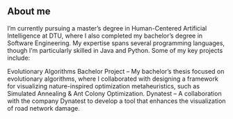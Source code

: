 ## About me
I’m currently pursuing a master’s degree in Human-Centered Artificial Intelligence at DTU, where I also completed my bachelor’s degree in Software Engineering. My expertise spans several programming languages, though I’m particularly skilled in Java and Python. Some of my key projects include:

Evolutionary Algorithms Bachelor Project – My bachelor’s thesis focused on evolutionary algorithms, where I collaborated with designing a framework for visualizing nature-inspired optimization metaheuristics, such as Simulated Annealing & Ant Colony Optimization.
Dynatest – A collaboration with the company Dynatest to develop a tool that enhances the visualization of road network damage.
<!--
**Jakob-kild/Jakob-kild** is a ✨ _special_ ✨ repository because its `README.md` (this file) appears on your GitHub profile.

Here are some ideas to get you started:

- 🔭 I’m currently working on ...
- 🌱 I’m currently learning ...
- 👯 I’m looking to collaborate on ...
- 🤔 I’m looking for help with ...
- 💬 Ask me about ...
- 📫 How to reach me: ...
- 😄 Pronouns: ...
- ⚡ Fun fact: ...
-->
